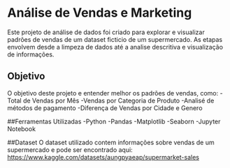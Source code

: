 # Análise de Vendas e Marketing

Este projeto de análise de dados foi criado para explorar e visualizar padrões de vendas de um dataset ficticio de um supermercado. As etapas envolvem desde a limpeza de dados até a analise descritiva e visualização de informações.

## Objetivo
O objetivo deste projeto e entender melhor os padrões de vendas, como:
-Total de Vendas por Mês
-Vendas por Categoria de Produto
-Analisé de métodos de pagamento
-Diferença de Vendas por Cidade e Genero

##Ferramentas Utilizadas
-Python
-Pandas
-Matplotlib
-Seaborn
-Jupyter Notebook

##Dataset
O dataset utilizado contem informações sobre vendas de um supermercado e pode ser encontrado aqui: https://www.kaggle.com/datasets/aungpyaeap/supermarket-sales
